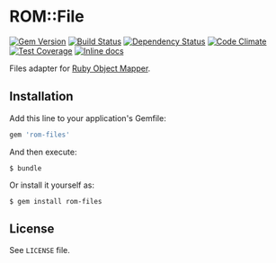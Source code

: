 [gem]: https://rubygems.org/gems/rom-files
[travis]: https://travis-ci.org/alsemyonov/rom-files
[gemnasium]: https://gemnasium.com/alsemyonov/rom-files
[codeclimate]: https://codeclimate.com/github/alsemyonov/rom-files
[inchpages]: http://inch-ci.org/github/alsemyonov/rom-files

# ROM::File

[![Gem Version](https://badge.fury.io/rb/rom-files.svg)][gem]
[![Build Status](https://travis-ci.org/alsemyonov/rom-files.svg?branch=master)][travis]
[![Dependency Status](https://gemnasium.com/alsemyonov/rom-files.png)][gemnasium]
[![Code Climate](https://codeclimate.com/github/alsemyonov/rom-files/badges/gpa.svg)][codeclimate]
[![Test Coverage](https://codeclimate.com/github/alsemyonov/rom-files/badges/coverage.svg)][codeclimate]
[![Inline docs](http://inch-ci.org/github/alsemyonov/rom-files.svg?branch=master)][inchpages]

Files adapter for [Ruby Object Mapper](https://github.com/rom-rb/rom).

## Installation

Add this line to your application's Gemfile:

```ruby
gem 'rom-files'
```

And then execute:

    $ bundle

Or install it yourself as:

    $ gem install rom-files

## License

See `LICENSE` file.
